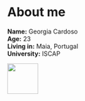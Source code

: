 
# About me

**Name:** Georgia Cardoso <br /> 
**Age:** 23 <br /> 
**Living in:** Maia, Portugal <br /> 
**University:** ISCAP <br /> 

<a href='https://www.linkedin.com/in/georgia-cardoso-a895161a3/'>
  <img width="70" src='https://img.shields.io/badge/LinkedIn-0077B5?style=for-the-badge&logo=linkedin&logoColor=white'>
</a>
